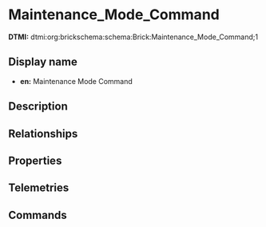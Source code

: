 # Maintenance_Mode_Command
**DTMI:** dtmi:org:brickschema:schema:Brick:Maintenance_Mode_Command;1
## Display name
- **en:** Maintenance Mode Command
## Description
## Relationships
## Properties
## Telemetries
## Commands
